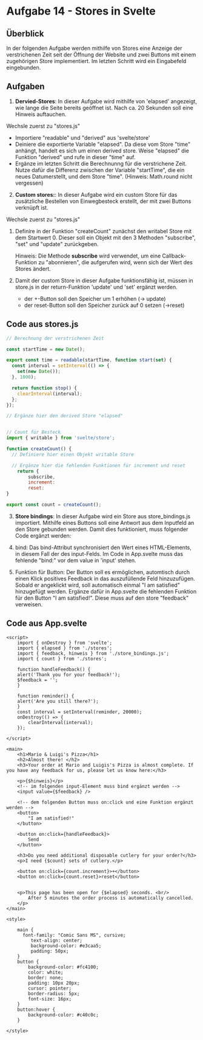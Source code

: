 # Aufgabe 14 - Stores in Svelte

## Überblick 

In der folgenden Aufgabe werden mithilfe von Stores eine Anzeige der verstrichenen Zeit seit der Öffnung der Website und zwei Buttons mit einem zugehörigen Store implementiert. Im letzten Schritt wird ein Eingabefeld eingebunden. 

## Aufgaben

1. **Dervied-Stores**: In dieser Aufgabe wird mithilfe von 'elapsed' angezeigt, wie lange die Seite bereits geöffnet ist. Nach ca. 20 Sekunden soll eine Hinweis auftauchen.

Wechsle zuerst zu "stores.js"

- Importiere "readable" und "derived" aus 'svelte/store'
- Deiniere die exportierte Variable "elapsed". Da diese vom Store "time" anhängt, handelt es sich um einen derived store.
	Weise "elapsed" die Funktion "derived" und rufe in dieser "time" auf. 
- Ergänze im letzten Schritt die Berechnunng für die verstrichene Zeit. Nutze dafür die Differenz zwischen der Variable "startTime", die ein neues Datumerstellt, und dem Store "time". (Hinweis: Math.round nicht vergessen)
 
2. **Custom stores:**: In dieser Aufgabe wird ein custom Store für das zusätzliche Bestellen von Einwegbesteck erstellt, der mit zwei Buttons verknüpft ist.

Wechsle zuerst zu "stores.js"

1. Definire in der Funktion "createCount" zunächst den writabel Store mit dem Startwert 0. 
Dieser soll ein Objekt mit den 3 Methoden "subscribe", "set" und "update" zurückgeben.

	Hinweis: Die Methode **subscribe** wird verwendet, um eine Callback-Funktion zu "abonnieren", die aufgerufen wird, wenn sich der Wert des Stores ändert.
	
2. Damit der custom Store in dieser Aufgabe funktionsfähig ist, müssen in store.js in der return-Funktion 'update' und 'set' ergänzt werden.
    - der +-Button soll den Speicher um 1 erhöhen (-> update)
    - der reset-Button soll den Speicher zurück auf 0 setzen (->reset)

## Code aus stores.js

```javascript
// Berechnung der verstrichenen Zeit

const startTime = new Date();

export const time = readable(startTime, function start(set) {
  const interval = setInterval(() => {
    set(new Date());
  }, 1000);

  return function stop() {
    clearInterval(interval);
  };
});

// Ergänze hier den derived Store "elapsed"


// Count für Besteck
import { writable } from 'svelte/store';

function createCount() {
  // Definiere hier einen Objekt writable Store 

  // Ergänze hier die fehlenden Funktionen für increment und reset
	return {
		subscribe,
		increment:
		reset:
}

export const count = createCount();
```

3. **Store bindings**: In dieser Aufgabe wird ein Store aus store_bindings.js importiert. Mithilfe eines Buttons soll eine Antwort aus dem Inputfeld an den Store gebunden werden. Damit dies funktioniert, muss folgender Code ergänzt werden:

1. bind: Das bind-Attribut synchronisiert den Wert eines HTML-Elements, in diesem Fall der des input-Felds. Im Code in App.svelte muss das fehlende "bind:" vor dem value in 'input' stehen.

2. Funktion für Button: Der Button soll es ermöglichen, automtisch durch einen Klick positives Feedback in das auszufüllende Feld hinzuzufügen. Sobald er angeklickt wird, soll automatisch einmal "I am satisfied" hinzugefügt werden. 
Ergänze dafür in App.svelte die fehlenden Funktion für den Button "I am satisfied!". Diese muss auf den store "feedback" verweisen.

## Code aus App.svelte

```svelte
<script>
	import { onDestroy } from 'svelte';
	import { elapsed } from './stores';
 	import { feedback, hinweis } from './store_bindings.js';
 	import { count } from './stores';

	function handleFeedback() {
    alert('Thank you for your feedback!');
	$feedback = '';
  	}

	function reminder() {
    alert('Are you still there?');
  	}
	const interval = setInterval(reminder, 20000);
	onDestroy(() => {
		clearInterval(interval);
	});
	
</script>

<main>
	<h1>Mario & Luigi's Pizza</h1>
	<h2>Almost there! </h2>
	<h3>Your order at Mario and Luigis's Pizza is almost complete. If you have any feedback for us, please let us know here:</h3>

	<p>{$hinweis}</p>
	<!-- im folgenden input-Element muss bind ergänzt werden -->
	<input value={$feedback} />

	<!-- dem folgenden Button muss on:click und eine Funktion ergänzt werden -->
	<button>
		"I am satisfied!"
	</button>

	<button on:click={handleFeedback}>
		Send
	</button>

	<h3>Do you need additional disposable cutlery for your order?</h3>
	<p>I need {$count} sets of cutlery.</p>

	<button on:click={count.increment}>+</button>
	<button on:click={count.reset}>reset</button>


	<p>This page has been open for {$elapsed} seconds. <br/>
		After 5 minutes the order process is automatically cancelled.
	</p>
</main>

<style>

	main {
	  font-family: "Comic Sans MS", cursive;
		 text-align: center;
		 background-color: #e3caa5;
		 padding: 50px;
	}
	button {
		background-color: #fc4100;
		color: white;
		border: none;
		padding: 10px 20px;
		cursor: pointer;
		border-radius: 5px;
		font-size: 16px;
  	}
 	button:hover {
    	background-color: #c40c0c;
 	}

</style>
```